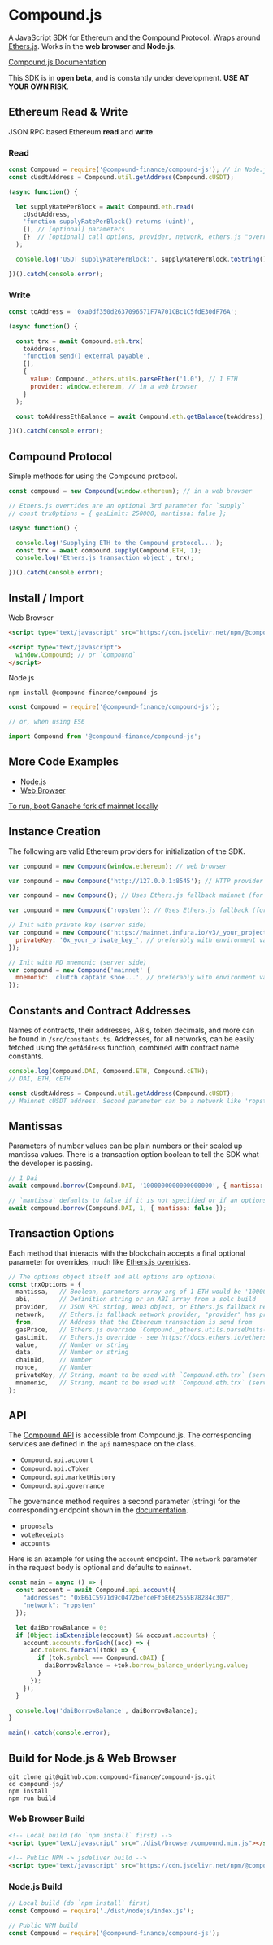 # Compound.js

A JavaScript SDK for Ethereum and the Compound Protocol. Wraps around [Ethers.js](https://github.com/ethers-io/ethers.js/). Works in the **web browser** and **Node.js**.

[Compound.js Documentation](https://compound.finance/docs/compound-js)

This SDK is in **open beta**, and is constantly under development. **USE AT YOUR OWN RISK**.

## Ethereum Read & Write

JSON RPC based Ethereum **read** and **write**.

### Read

```js
const Compound = require('@compound-finance/compound-js'); // in Node.js
const cUsdtAddress = Compound.util.getAddress(Compound.cUSDT);

(async function() {

  let supplyRatePerBlock = await Compound.eth.read(
    cUsdtAddress,
    'function supplyRatePerBlock() returns (uint)',
    [], // [optional] parameters
    {}  // [optional] call options, provider, network, ethers.js "overrides"
  );

  console.log('USDT supplyRatePerBlock:', supplyRatePerBlock.toString());

})().catch(console.error);
```

### Write

```js
const toAddress = '0xa0df350d2637096571F7A701CBc1C5fdE30dF76A';

(async function() {

  const trx = await Compound.eth.trx(
    toAddress,
    'function send() external payable',
    [],
    {
      value: Compound._ethers.utils.parseEther('1.0'), // 1 ETH
      provider: window.ethereum, // in a web browser
    }
  );

  const toAddressEthBalance = await Compound.eth.getBalance(toAddress);

})().catch(console.error);
```

## Compound Protocol

Simple methods for using the Compound protocol.

```js
const compound = new Compound(window.ethereum); // in a web browser

// Ethers.js overrides are an optional 3rd parameter for `supply`
// const trxOptions = { gasLimit: 250000, mantissa: false };

(async function() {

  console.log('Supplying ETH to the Compound protocol...');
  const trx = await compound.supply(Compound.ETH, 1);
  console.log('Ethers.js transaction object', trx);

})().catch(console.error);
```

## Install / Import

Web Browser

```html
<script type="text/javascript" src="https://cdn.jsdelivr.net/npm/@compound-finance/compound-js@latest/dist/browser/compound.min.js"></script>

<script type="text/javascript">
  window.Compound; // or `Compound`
</script>
```

Node.js

```
npm install @compound-finance/compound-js
```

```js
const Compound = require('@compound-finance/compound-js');

// or, when using ES6

import Compound from '@compound-finance/compound-js';
```

## More Code Examples

- [Node.js](https://github.com/compound-finance/compound-js/tree/master/examples)
- [Web Browser](https://compound-finance.github.io/compound-js/examples/web/)

[To run, boot Ganache fork of mainnet locally](https://github.com/compound-finance/compound-js/tree/master/examples)

## Instance Creation

The following are valid Ethereum providers for initialization of the SDK.

```js
var compound = new Compound(window.ethereum); // web browser

var compound = new Compound('http://127.0.0.1:8545'); // HTTP provider

var compound = new Compound(); // Uses Ethers.js fallback mainnet (for testing only)

var compound = new Compound('ropsten'); // Uses Ethers.js fallback (for testing only)

// Init with private key (server side)
var compound = new Compound('https://mainnet.infura.io/v3/_your_project_id_', {
  privateKey: '0x_your_private_key_', // preferably with environment variable
});

// Init with HD mnemonic (server side)
var compound = new Compound('mainnet' {
  mnemonic: 'clutch captain shoe...', // preferably with environment variable
});
```

## Constants and Contract Addresses

Names of contracts, their addresses, ABIs, token decimals, and more can be found in `/src/constants.ts`. Addresses, for all networks, can be easily fetched using the `getAddress` function, combined with contract name constants.

```js
console.log(Compound.DAI, Compound.ETH, Compound.cETH);
// DAI, ETH, cETH

const cUsdtAddress = Compound.util.getAddress(Compound.cUSDT);
// Mainnet cUSDT address. Second parameter can be a network like 'ropsten'.
```

## Mantissas

Parameters of number values can be plain numbers or their scaled up mantissa values. There is a transaction option boolean to tell the SDK what the developer is passing.

```js
// 1 Dai
await compound.borrow(Compound.DAI, '1000000000000000000', { mantissa: true });

// `mantissa` defaults to false if it is not specified or if an options object is not passed
await compound.borrow(Compound.DAI, 1, { mantissa: false });
```

## Transaction Options

Each method that interacts with the blockchain accepts a final optional parameter for overrides, much like [Ethers.js overrides](https://docs.ethers.io/ethers.js/v5-beta/api-contract.html#overrides).
```js
// The options object itself and all options are optional
const trxOptions = {
  mantissa,   // Boolean, parameters array arg of 1 ETH would be '1000000000000000000' (true) vs 1 (false)
  abi,        // Definition string or an ABI array from a solc build
  provider,   // JSON RPC string, Web3 object, or Ethers.js fallback network (string)
  network,    // Ethers.js fallback network provider, "provider" has precedence over "network"
  from,       // Address that the Ethereum transaction is send from
  gasPrice,   // Ethers.js override `Compound._ethers.utils.parseUnits('10.0', 'gwei')`
  gasLimit,   // Ethers.js override - see https://docs.ethers.io/ethers.js/v5-beta/api-contract.html#overrides
  value,      // Number or string
  data,       // Number or string
  chainId,    // Number
  nonce,      // Number
  privateKey, // String, meant to be used with `Compound.eth.trx` (server side)
  mnemonic,   // String, meant to be used with `Compound.eth.trx` (server side)
};
```

## API

The [Compound API](https://compound.finance/docs/api) is accessible from Compound.js. The corresponding services are defined in the `api` namespace on the class.

- `Compound.api.account`
- `Compound.api.cToken`
- `Compound.api.marketHistory`
- `Compound.api.governance`

The governance method requires a second parameter (string) for the corresponding endpoint shown in the [documentation](https://compound.finance/docs/api#GovernanceService).

- `proposals`
- `voteReceipts`
- `accounts`

Here is an example for using the `account` endpoint. The `network` parameter in the request body is optional and defaults to `mainnet`.

```js
const main = async () => {
  const account = await Compound.api.account({
    "addresses": "0xB61C5971d9c0472befceFfbE662555B78284c307",
    "network": "ropsten"
  });

  let daiBorrowBalance = 0;
  if (Object.isExtensible(account) && account.accounts) {
    account.accounts.forEach((acc) => {
      acc.tokens.forEach((tok) => {
        if (tok.symbol === Compound.cDAI) {
          daiBorrowBalance = +tok.borrow_balance_underlying.value;
        }
      });
    });
  }

  console.log('daiBorrowBalance', daiBorrowBalance);
}

main().catch(console.error);
```

## Build for Node.js & Web Browser

```
git clone git@github.com:compound-finance/compound-js.git
cd compound-js/
npm install
npm run build
```

### Web Browser Build
```html
<!-- Local build (do `npm install` first) -->
<script type="text/javascript" src="./dist/browser/compound.min.js"></script>

<!-- Public NPM -> jsdeliver build -->
<script type="text/javascript" src="https://cdn.jsdelivr.net/npm/@compound-finance/compound-js@latest/dist/browser/compound.min.js"></script>
```

### Node.js Build
```js
// Local build (do `npm install` first)
const Compound = require('./dist/nodejs/index.js');

// Public NPM build
const Compound = require('@compound-finance/compound-js');
```

